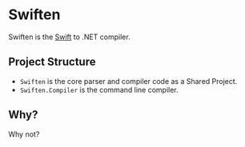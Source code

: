 # Swiften

Swiften is the [Swift](https://developer.apple.com/swift) to .NET compiler.

## Project Structure

* `Swiften` is the core parser and compiler code as a Shared Project.
* `Swiften.Compiler` is the command line compiler.

## Why?

Why not?

